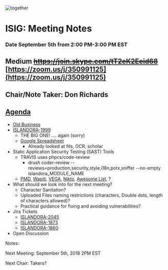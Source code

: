 ![together](https://user-images.githubusercontent.com/2738244/52742984-fe5b8c80-2fa6-11e9-86d9-a0f81fa14d0a.jpg)

# ISIG: Meeting Notes

### Date September 5th from 2:00 PM-3:00 PM EST

## Medium ~~https://join.skype.com/tT2eK2Eeid68~~ [https://zoom.us/j/350991125](https://zoom.us/j/350991125)

## Chair/Note Taker: Don Richards

## [Agenda](https://docs.google.com/document/d/1qTfLeLtBdkhfshJ74BB6PgaxbytVgvAvFTKmEDI3p84/edit)

*   [Old Business](https://docs.google.com/document/d/1xoLrbeTfGB8mOt6rWVc8X9uv6Pb4RoP6RRKLVcNfi-g)
*   [ISLANDORA-1999](https://jira.duraspace.org/browse/ISLANDORA-1999)
    *   THE BIG ONE! …. again (sorry)
    *   [Google Spreadsheet](https://docs.google.com/spreadsheets/u/1/d/1GyDwXGoMo-kO5Bl-iCjdMP7oPqNg3ASLNZSyZrNkyq4)
        *   Already looked at fits, OCR, scholar
*   Static Application Security Testing (SAST) Tools
    *   TRAVIS uses phpcs/code-review
        *   drush coder-review --reviews=production,security,style,i18n,potx,sniffer --no-empty islandora_MODULE_NAME
    *   [PMD](https://pmd.github.io/pmd-5.5.7/usage/running.html), [Wapiti](http://wapiti.sourceforge.net/), [VEGA](https://subgraph.com/vega/), [Nikto](https://github.com/sullo/nikto), [Awesome List](https://github.com/mre/awesome-static-analysis#php), ?
*   What should we look into for the next meeting?
    *   Character Sanitation?
    *   Uploaded Files naming restrictions (characters, Double dots, length of characters allowed)?
    *   Practical guidance for fixing and avoiding vulnerabilities?
*   Jira Tickets
    *   [ISLANDORA-2045](https://jira.duraspace.org/browse/ISLANDORA-2045)
    *   [ISLANDORA-1873](https://jira.duraspace.org/browse/ISLANDORA-1873)
    *   [ISLANDORA-1860](https://jira.duraspace.org/browse/ISLANDORA-1860)
*   Open Discussion

Notes:

Next Meeting: September 5th, 2018 2PM EST

Next Chair: Takers?
